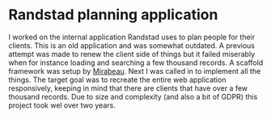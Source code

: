 <!--
  id: 3350
  slug: randstad-planning-application
  type: fortpolio
  excerptNl: Lead front-end developer verantwoordelijk voor responsieve implementatie van een bestaande plannings applicatie.
Verbeterde snelheidsprestaties in bestaande lijsten en tabellen met grote hoeveelheden data.
Strengere codelinting geïmplementeerd en component testen toegevoegd met Cypress.
Prototypes gemaakt voor mogelijke toekomstige implementaties.
  titleNl: Randstad plannings applicatie
  excerpt: Lead front-end developer responsible for responsive implementation of an existing planning application. Improved speed performance in existing lists and tables with large amounts of data. Implemented stricter code linting and added component testing with Cypress. Created prototypes for possible future implementations.
  categories: JavaScript, HTML/CSS, UX, mobile
  tags: scrum, CSS, HTML, JavaScript, JSDoc, performance, TDD, accessibility, scrum, UX, Cypress
  clients: Randstad
  collaboration: 
  prizes: 
  thumbnail: Randstad.png
  image:
  images: 
  inCv: true
  inPortfolio: true
  dateFrom: 2017-04-01
  dateTo: 2019-09-25
-->

# Randstad planning application

I worked on the internal application Randstad uses to plan people for their clients. This is an old application and was somewhat outdated. A previous attempt was made to renew the client side of things but it failed miserably when for instance loading and searching a few thousand records.
A scaffold framework was setup by [Mirabeau](https://www.mirabeau.nl/). Next I was called in to implement all the things. The target goal was to recreate the entire web application responsively, keeping in mind that there are clients that have over a few thousand records. Due to size and complexity (and also a bit of GDPR) this project took wel over two years.
